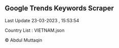 

## Google Trends Keywords Scraper 
 
Last Update 23-03-2023 , 15:53:54

Country List :
VIETNAM.json



© Abdul Muttaqin 
